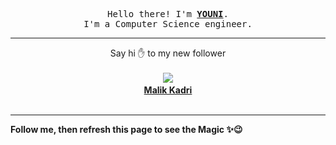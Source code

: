<p align='center'>
    <samp>Hello there! I'm <b><a href='https://github.com/abdelyouni'>YOUNI</a></b>.<br>
        I'm a Computer Science engineer.
    </samp>
</p>
<hr>
<p align='center'>
    <span>Say hi ✋ to my new follower </span></br></br>
    <img src='https://itspot.ma/github/malikKadri2010_avatar.png'><b></br>
    <a href='https://github.com/malikKadri2010'>Malik Kadri</a></b></br></br>
</p>
<hr>
<b>Follow me, then refresh this page to see the Magic ✨😉</b>